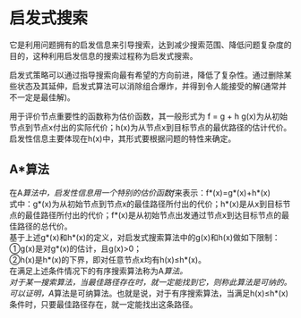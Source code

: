 # 启发式搜索
它是利用问题拥有的启发信息来引导搜索，达到减少搜索范围、降低问题复杂度的目的，这种利用启发信息的搜索过程称为启发式搜索。

启发式策略可以通过指导搜索向最有希望的方向前进，降低了复杂性。通过删除某些状态及其延伸，启发式算法可以消除组合爆炸，并得到令人能接受的解(通常并不一定是最佳解)。

用于评价节点重要性的函数称为估价函数，其一般形式为
f = g + h
g(x)为从初始节点到节点x付出的实际代价；h(x)为从节点x到目标节点的最优路径的估计代价。启发性信息主要体现在h(x)中，其形式要根据问题的特性来确定。

## A*算法
在A*算法中，启发性信息用一个特别的估价函数f*来表示：f*(x)=g*(x)+h*(x)<br>
式中：g*(x)为从初始节点到节点x的最佳路径所付出的代价；h*(x)是从x到目标节点的最佳路径所付出的代价；f*(x)是从初始节点出发通过节点x到达目标节点的最佳路径的总代价。<br>
基于上述g*(x)和h*(x)的定义，对启发式搜索算法中的g(x)和h(x)做如下限制：<br>
①g(x)是对g*(x)的估计，且g(x)>0；<br>
②h(x)是h*(x)的下界，即对任意节点x均有h(x)≤h*(x)。<br>
在满足上述条件情况下的有序搜索算法称为A*算法。<br>
对于某一搜索算法，当最佳路径存在时，就一定能找到它，则称此算法是可纳的。可以证明，A*算法是可纳算法。也就是说，对于有序搜索算法，当满足h(x)≤h*(x)条件时，只要最佳路径存在，就一定能找出这条路径。